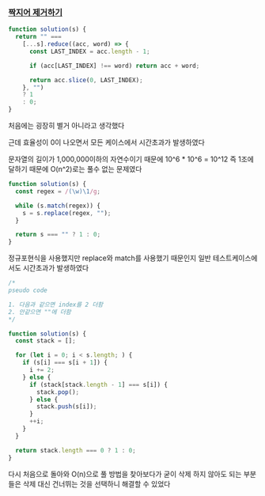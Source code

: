 ### [짝지어 제거하기](https://programmers.co.kr/learn/courses/30/lessons/12973)

```js
function solution(s) {
  return "" ===
    [...s].reduce((acc, word) => {
      const LAST_INDEX = acc.length - 1;

      if (acc[LAST_INDEX] !== word) return acc + word;

      return acc.slice(0, LAST_INDEX);
    }, "")
    ? 1
    : 0;
}
```

처음에는 굉장히 별거 아니라고 생각했다

근데 효율성이 0이 나오면서 모든 케이스에서 시간초과가 발생하였다

문자열의 길이가 1,000,000이하의 자연수이기 때문에 10^6 * 10^6 = 10^12 즉 1조에 달하기 때문에 O(n^2)로는 풀수 없는 문제였다

```js
function solution(s) {
  const regex = /(\w)\1/g;

  while (s.match(regex)) {
    s = s.replace(regex, "");
  }

  return s === "" ? 1 : 0;
}
```

정규포현식을 사용했지만 replace와 match를 사용했기 때문인지 일반 테스트케이스에서도 시간초과가 발생하였다

```js
/*
pseudo code

1. 다음과 같으면 index를 2 더함
2. 안같으면 ""에 더함
*/
```

```js
function solution(s) {
  const stack = [];

  for (let i = 0; i < s.length; ) {
    if (s[i] === s[i + 1]) {
      i += 2;
    } else {
      if (stack[stack.length - 1] === s[i]) {
        stack.pop();
      } else {
        stack.push(s[i]);
      }
      ++i;
    }
  }

  return stack.length === 0 ? 1 : 0;
}
```

다시 처음으로 돌아와 O(n)으로 풀 방법을 찾아보다가 굳이 삭제 하지 않아도 되는 부분들은 삭제 대신 건너뛰는 것을 선택하니 해결할 수 있었다
